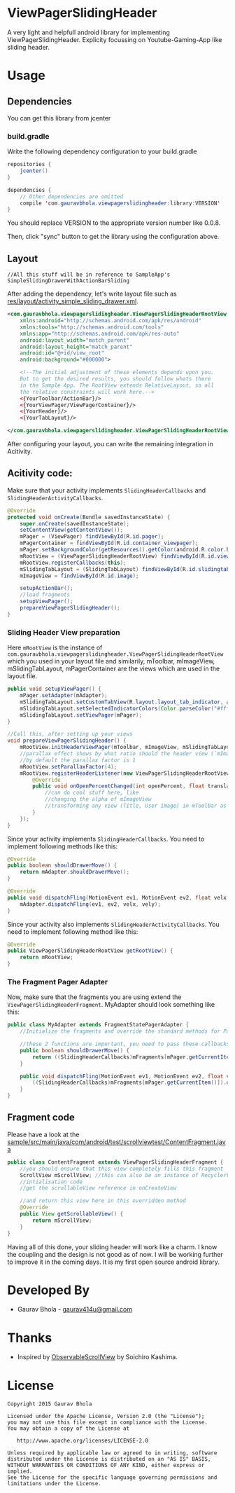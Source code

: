 # ViewPagerSlidingHeader
A very light and helpfull android library for implementing ViewPagerSlidingHeader. Explicity focussing on Youtube-Gaming-App like sliding header.



# Usage

## Dependencies
You can get this library from jcenter

### build.gradle
Write the following dependency configuration to your build.gradle

```java
repositories {
    jcenter()
}

dependencies {
    // Other dependencies are omitted
    compile 'com.gauravbhola.viewpagerslidingheader:library:VERSION'
}
```

You should replace VERSION to the appropriate version number like 0.0.8.

Then, click "sync" button to get the library using the configuration above.


## Layout

```
//All this stuff will be in reference to SampleApp's SimpleSlidingDrawerWithActionBarSliding
```

After adding the dependency, let's write layout file such as [res/layout/activity_simple_sliding_drawer.xml](https://github.com/gaurav414u/ViewPagerSlidingHeader/blob/master/sample/src/main/res/layout/activity_simple_sliding_drawer.xml).

```xml
<com.gauravbhola.viewpagerslidingheader.ViewPagerSlidingHeaderRootView
    xmlns:android="http://schemas.android.com/apk/res/android"
    xmlns:tools="http://schemas.android.com/tools"
    xmlns:app="http://schemas.android.com/apk/res-auto"
    android:layout_width="match_parent"     
    android:layout_height="match_parent"
    android:id="@+id/view_root"
    android:background="#000000">

    <!--The initial adjustment of these elements depends upon you.
    But to get the desired results, you should follow whats there 
    in the Sample App. The RootView extends RelativeLayout, so all 
    the relative constraints will work here.-->
    <{YourToolbar/ActionBar}/>
    <{YourViewPager/ViewPagerContainer}/>
    <{YourHeader}/>
    <{YourTabLayout}/>

</com.gauravbhola.viewpagerslidingheader.ViewPagerSlidingHeaderRootView>
```

After configuring your layout, you can write the remaining integration in Acitivity.

## Acitivity code:

Make sure that your activity implements `SlidingHeaderCallbacks` and `SlidingHeaderActivityCallbacks`.

```java
@Override
protected void onCreate(Bundle savedInstanceState) {
    super.onCreate(savedInstanceState);
    setContentView(getContentView());
    mPager = (ViewPager) findViewById(R.id.pager);
    mPagerContainer = findViewById(R.id.container_viewpager);
    mPager.setBackgroundColor(getResources().getColor(android.R.color.holo_blue_dark));
    mRootView = (ViewPagerSlidingHeaderRootView) findViewById(R.id.view_root);
    mRootView.registerCallbacks(this);
    mSlidingTabLayout = (SlidingTabLayout) findViewById(R.id.slidingtab_layout);
    mImageView = findViewById(R.id.image);

    setupActionBar();
    //load fragments
    setupViewPager();
    prepareViewPagerSlidingHeader();
}
```

### Sliding Header View preparation
Here `mRootView` is the instance of `com.gauravbhola.viewpagerslidingheader.ViewPagerSlidingHeaderRootView` which you used in your layout file and similarily, mToolbar, mImageView, mSlidingTabLayout, mPagerContainer are the views which are used in the layout file.

```java
public void setupViewPager() {
    mPager.setAdapter(mAdapter);
    mSlidingTabLayout.setCustomTabView(R.layout.layout_tab_indicator, android.R.id.text1);
    mSlidingTabLayout.setSelectedIndicatorColors(Color.parseColor("#ffffff"));
    mSlidingTabLayout.setViewPager(mPager);
}

//Call this, after setting up your views
void prepareViewPagerSlidingHeader() {
    mRootView.initHeaderViewPager(mToolbar, mImageView, mSlidingTabLayout, mPagerContainer);
    //parallax effect shows by what ratio should the header view (`mImageView`) move relative to the actual sliding
    //by default the parallax factor is 1
    mRootView.setParallaxFactor(4);
    mRootView.registerHeaderListener(new ViewPagerSlidingHeaderRootView.HeaderSlideListener() {
        @Override
        public void onOpenPercentChanged(int openPercent, float translationY) {
            //can do cool stuff here, like
            //changing the alpha of mImageView
            //transforming any view (Title, User image) in mToolbar as per the `openPercent`
        }
    });
}
```

Since your activity implements `SlidingHeaderCallbacks`. You need to implement following methods like this:
```java
@Override
public boolean shouldDrawerMove() {
    return mAdapter.shouldDrawerMove();
}

@Override
public void dispatchFling(MotionEvent ev1, MotionEvent ev2, float velx, float vely) {
    mAdapter.dispatchFling(ev1, ev2, velx, vely);
}
```

Since your activity also implements `SlidingHeaderActivityCallbacks`. You need to implement following method like this:
```java
@Override
public ViewPagerSlidingHeaderRootView getRootView() {
    return mRootView;
}
```



### The Fragment Pager Adapter
Now, make sure that the fragments you are using extend the `ViewPagerSlidingHeaderFragment`. MyAdapter should look something like this:
```java
public class MyAdapter extends FragmentStatePagerAdapter {
    //Initialize the fragments and override the standard methods for PagerAdapter

    //these 2 functions are important, you need to pass these callbacks to the current active fragment
    public boolean shouldDrawerMove() {
        return ((SlidingHeaderCallbacks)mFragments[mPager.getCurrentItem()]).shouldDrawerMove();
    }

    public void dispatchFling(MotionEvent ev1, MotionEvent ev2, float velx, float vely) {
        ((SlidingHeaderCallbacks)mFragments[mPager.getCurrentItem()]).dispatchFling(ev1, ev2, velx, vely);
    }
}
```


## Fragment code

Please have a look at the [sample/src/main/java/com/android/test/scrollviewtest/ContentFragment.java](https://github.com/gaurav414u/ViewPagerSlidingHeader/blob/master/sample/src/main/java/com/android/test/scrollviewtest/ContentFragment.java)

```java
public class ContentFragment extends ViewPagerSlidingHeaderFragment {
    //you should ensure that this view completely fills this fragment
    ScrollView mScrollView; //this can also be an instance of RecyclerView
    //intialisation code
    //get the scrollableView reference in onCreateView

    //and return this view here in this overridden method
    @Override
    public View getScrollableView() {
        return mScrollView;
    }
}
```

Having all of this done, your sliding header will work like a charm.
I know the coupling and the design is not good as of now. I will be working further to improve it in the coming days. It is my first open source android library.

# Developed By

* Gaurav Bhola - [gaurav414u@gmail.com](mailto:gaurav414u@gmail.com)

# Thanks

* Inspired by [ObservableScrollView](https://github.com/ksoichiro/Android-ObservableScrollView) by Soichiro Kashima.



License
=======

    Copyright 2015 Gaurav Bhola

    Licensed under the Apache License, Version 2.0 (the "License");
    you may not use this file except in compliance with the License.
    You may obtain a copy of the License at

       http://www.apache.org/licenses/LICENSE-2.0

    Unless required by applicable law or agreed to in writing, software
    distributed under the License is distributed on an "AS IS" BASIS,
    WITHOUT WARRANTIES OR CONDITIONS OF ANY KIND, either express or implied.
    See the License for the specific language governing permissions and
    limitations under the License.
